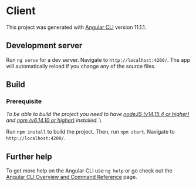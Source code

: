# Client

This project was generated with [Angular CLI](https://github.com/angular/angular-cli) version 11.1.1.

## Development server

Run `ng serve` for a dev server. Navigate to `http://localhost:4200/`. The app will automatically reload if you change
any of the source files.

## Build

### Prerequisite

*To be able to build the project you need to have [nodeJS (v14.15.4 or higher)](https://github.com/nodejs/node) and [npm (v6.14.10 or higher)](https://github.com/npm) installed.* \

Run `npm install` to build the project. Then, run `npm start`.
Navigate to `http://localhost:4200/`.

## Further help

To get more help on the Angular CLI use `ng help` or go check out
the [Angular CLI Overview and Command Reference](https://angular.io/cli) page.
